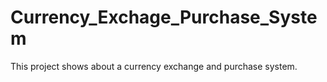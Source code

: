 # Currency_Exchage_Purchase_System
This project shows about a currency exchange and purchase system.
